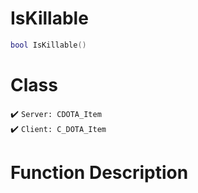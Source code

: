 # IsKillable
```lua
bool IsKillable()
```
# Class
✔️ `Server: CDOTA_Item`  
✔️ `Client: C_DOTA_Item`  

# Function Description

